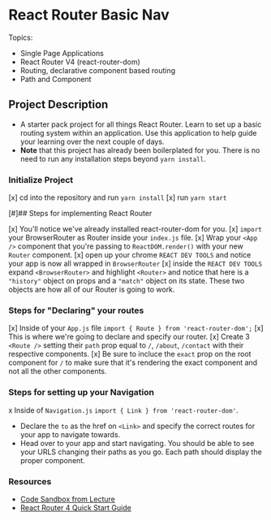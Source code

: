 # React Router Basic Nav

Topics:

* Single Page Applications
* React Router V4 (react-router-dom)
* Routing, declarative component based routing
* Path and Component

## Project Description

* A starter pack project for all things React Router. Learn to set up a basic routing system within an application. Use this application to help guide your learning over the next couple of days.
* **Note** that this project has already been boilerplated for you. There is no need to run any installation steps beyond `yarn install`.

### Initialize Project

[x] cd into the repository and run `yarn install`
[x] run `yarn start`

[#]## Steps for implementing React Router

[x] You'll notice we've already installed react-router-dom for you.
[x] `import` your BrowserRouter as Router inside your `index.js` file.
[x] Wrap your `<App />` component that you're passing to `ReactDOM.render()` with your new `Router` component.
[x] open up your chrome `REACT DEV TOOLS` and notice your app is now all wrapped in `BrowserRouter`
[x] inside the `REACT DEV TOOLS` expand `<BrowserRouter>` and highlight `<Router>` and notice that here is a `"history"` object on props and a `"match"` object on its state. These two objects are how all of our Router is going to work. 

### Steps for "Declaring" your routes

[x] Inside of your `App.js` file `import { Route } from 'react-router-dom';`
[x] This is where we're going to declare and specify our router.
[x] Create 3 `<Route />` setting their `path` prop equal to `/`, `/about`, `/contact` with their respective components.
[x] Be sure to incluce the `exact` prop on the root component for `/` to make sure that it's rendering the exact component and not all the other components.

### Steps for setting up your Navigation

x Inside of `Navigation.js` `import { Link } from 'react-router-dom'`.
* Declare the `to` as the href on `<Link>` and specify the correct routes for your app to navigate towards.
* Head over to your app and start navigating. You should be able to see your URLS changing their paths as you go. Each path should display the proper component. 

### Resources

* [Code Sandbox from Lecture](https://codesandbox.io/s/n58oqgwmP)
* [React Router 4 Quick Start Guide](https://reacttraining.com/react-router/web/guides/quick-start)
